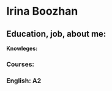 # __Irina Boozhan__

## Education, job, about me:

__Knowleges:__


### Courses:


### __English:__ A2